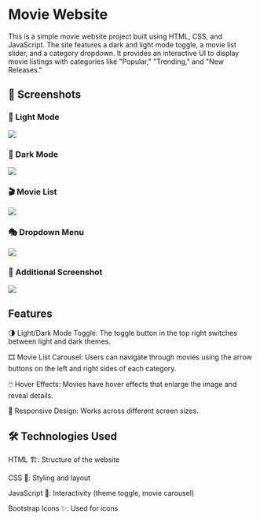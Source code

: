 # Movie Website

This is a simple movie website project built using HTML, CSS, and JavaScript. The site features a dark and light mode toggle, a movie list slider, and a category dropdown. It provides an interactive UI to display movie listings with categories like "Popular," "Trending," and "New Releases."

## 📸 Screenshots

### 🔆 Light Mode
![](Ekran%20Goruntusu/fs1.png)

### 🌙 Dark Mode
![](Ekran%20Goruntusu/fs2.png)

### 🎬 Movie List
![](Ekran%20Goruntusu/fs3.png)

### 🎭 Dropdown Menu
![](Ekran%20Goruntusu/fs4.png)

### 🎥 Additional Screenshot
![](Ekran%20Goruntusu/fs5.png)



## Features

🌗 Light/Dark Mode Toggle: The toggle button in the top right switches between light and dark themes.

🎞️ Movie List Carousel: Users can navigate through movies using the arrow buttons on the left and right sides of each category.

🖱️ Hover Effects: Movies have hover effects that enlarge the image and reveal details.

📱 Responsive Design: Works across different screen sizes.

## 🛠 Technologies Used

HTML 🏗️: Structure of the website

CSS 🎨: Styling and layout

JavaScript 🧩: Interactivity (theme toggle, movie carousel)

Bootstrap Icons ✨: Used for icons

